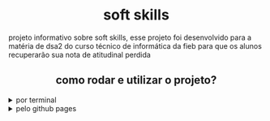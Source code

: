 <h1 align="center">soft skills</h1>
<p>
    projeto informativo sobre soft skills,
    esse projeto foi desenvolvido para a matéria de dsa2 do curso técnico de informática da fieb para que os alunos recuperarão sua nota de atitudinal perdida
</p>

<div>
    <h2 align="center">como rodar e utilizar o projeto?</h2>
    <details align="left">
        <summary >por terminal</summary>
        para rodar o projeto manualmente por terminal, primeiramente é necessário baixar todas as dependências das tegnologias utilizadas,
        primeiramente, use um instalador de depencias, npm ou yarn
            <pre>
// por npm
npm i
// por yarn
yarn install
            </pre> 
        após a instalação das dependências, rode o projeto executado o comando dev em seu terminal, também usando yarn ou npm
            <pre>
// por npm
npm run dev
// por yarn
yarn dev
            </pre> 
        após isso, abre seu navegador e digite na barra de busca superior, "localhost:5173"
    </details>
    <details>
        <summary>pelo github pages</summary>
        apenas basta acessar esse link
    </details>
</div>